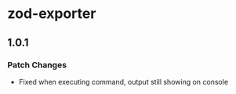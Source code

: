 # zod-exporter

## 1.0.1

### Patch Changes

- Fixed when executing command, output still showing on console
